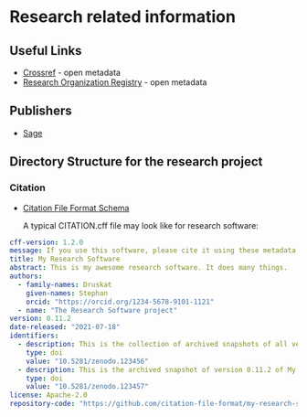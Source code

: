 # Research related information


## Useful Links

- [Crossref](https://www.crossref.org/) - open metadata
- [Research Organization Registry](https://ror.org/) - open metadata

## Publishers

- [Sage](https://in.sagepub.com/en-in/sas)

## Directory Structure for the research project

### Citation
- [Citation File Format Schema](https://github.com/citation-file-format/citation-file-format/blob/main/schema-guide.md)

    A typical CITATION.cff file may look like for research software:

```yaml
cff-version: 1.2.0
message: If you use this software, please cite it using these metadata.
title: My Research Software
abstract: This is my awesome research software. It does many things.
authors:
  - family-names: Druskat
    given-names: Stephan
    orcid: "https://orcid.org/1234-5678-9101-1121"
  - name: "The Research Software project"
version: 0.11.2
date-released: "2021-07-18"
identifiers:
  - description: This is the collection of archived snapshots of all versions of My Research Software
    type: doi
    value: "10.5281/zenodo.123456"
  - description: This is the archived snapshot of version 0.11.2 of My Research Software
    type: doi
    value: "10.5281/zenodo.123457"
license: Apache-2.0
repository-code: "https://github.com/citation-file-format/my-research-software"
```
